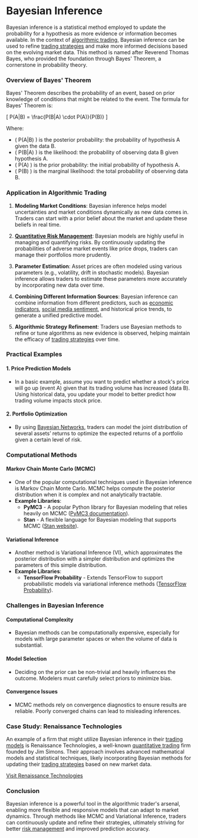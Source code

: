 # Bayesian Inference

Bayesian inference is a statistical method employed to update the probability for a hypothesis as more evidence or information becomes available. In the context of [algorithmic trading](../a/algorithmic_trading.md), Bayesian inference can be used to refine [trading strategies](../t/trading_strategies.md) and make more informed decisions based on the evolving market data. This method is named after Reverend Thomas Bayes, who provided the foundation through Bayes' Theorem, a cornerstone in probability theory.

### Overview of Bayes' Theorem

Bayes' Theorem describes the probability of an event, based on prior knowledge of conditions that might be related to the event. The formula for Bayes' Theorem is:

\[ P(A|B) = \frac{P(B|A) \cdot P(A)}{P(B)} \]

Where:
- \( P(A|B) \) is the posterior probability: the probability of hypothesis A given the data B.
- \( P(B|A) \) is the likelihood: the probability of observing data B given hypothesis A.
- \( P(A) \) is the prior probability: the initial probability of hypothesis A.
- \( P(B) \) is the marginal likelihood: the total probability of observing data B.

### Application in Algorithmic Trading

1. **Modeling Market Conditions**: Bayesian inference helps model uncertainties and market conditions dynamically as new data comes in. Traders can start with a prior belief about the market and update these beliefs in real time.

2. **[Quantitative Risk Management](../q/quantitative_risk_management.md)**: Bayesian models are highly useful in managing and quantifying risks. By continuously updating the probabilities of adverse market events like price drops, traders can manage their portfolios more prudently.

3. **Parameter Estimation**: Asset prices are often modeled using various parameters (e.g., volatility, drift in stochastic models). Bayesian inference allows traders to estimate these parameters more accurately by incorporating new data over time.

4. **Combining Different Information Sources**: Bayesian inference can combine information from different predictors, such as [economic indicators](../e/economic_indicators.md), [social media sentiment](../s/social_media_sentiment.md), and historical price trends, to generate a unified predictive model.

5. **Algorithmic Strategy Refinement**: Traders use Bayesian methods to refine or tune algorithms as new evidence is observed, helping maintain the efficacy of [trading strategies](../t/trading_strategies.md) over time.

### Practical Examples

#### 1. Price Prediction Models
* In a basic example, assume you want to predict whether a stock's price will go up (event A) given that its trading volume has increased (data B). Using historical data, you update your model to better predict how trading volume impacts stock price.

#### 2. Portfolio Optimization
* By using [Bayesian Networks](../b/bayesian_networks.md), traders can model the joint distribution of several assets’ returns to optimize the expected returns of a portfolio given a certain level of risk. 

### Computational Methods

#### Markov Chain Monte Carlo (MCMC)
- One of the popular computational techniques used in Bayesian inference is Markov Chain Monte Carlo. MCMC helps compute the posterior distribution when it is complex and not analytically tractable.
- **Example Libraries**:
  - **PyMC3** - A popular Python library for Bayesian modeling that relies heavily on MCMC ([PyMC3 documentation](https://docs.pymc.io/)).
  - **Stan** - A flexible language for Bayesian modeling that supports MCMC ([Stan website](https://mc-stan.org/)).

#### Variational Inference
- Another method is Variational Inference (VI), which approximates the posterior distribution with a simpler distribution and optimizes the parameters of this simple distribution.
- **Example Libraries**:
  - **TensorFlow Probability** - Extends TensorFlow to support probabilistic models via variational inference methods ([TensorFlow Probability](https://www.tensorflow.org/probability)).

### Challenges in Bayesian Inference

#### Computational Complexity
- Bayesian methods can be computationally expensive, especially for models with large parameter spaces or when the volume of data is substantial.

#### Model Selection
- Deciding on the prior can be non-trivial and heavily influences the outcome. Modelers must carefully select priors to minimize bias.

#### Convergence Issues
- MCMC methods rely on convergence diagnostics to ensure results are reliable. Poorly converged chains can lead to misleading inferences.

### Case Study: Renaissance Technologies

An example of a firm that might utilize Bayesian inference in their [trading models](../t/trading_models.md) is Renaissance Technologies, a well-known [quantitative trading](../q/quantitative_trading.md) firm founded by Jim Simons. Their approach involves advanced mathematical models and statistical techniques, likely incorporating Bayesian methods for updating their [trading strategies](../t/trading_strategies.md) based on new market data.

[Visit Renaissance Technologies](https://www.rentec.com/)

### Conclusion

Bayesian inference is a powerful tool in the algorithmic trader's arsenal, enabling more flexible and responsive models that can adapt to market dynamics. Through methods like MCMC and Variational Inference, traders can continuously update and refine their strategies, ultimately striving for better [risk management](../r/risk_management.md) and improved prediction accuracy.